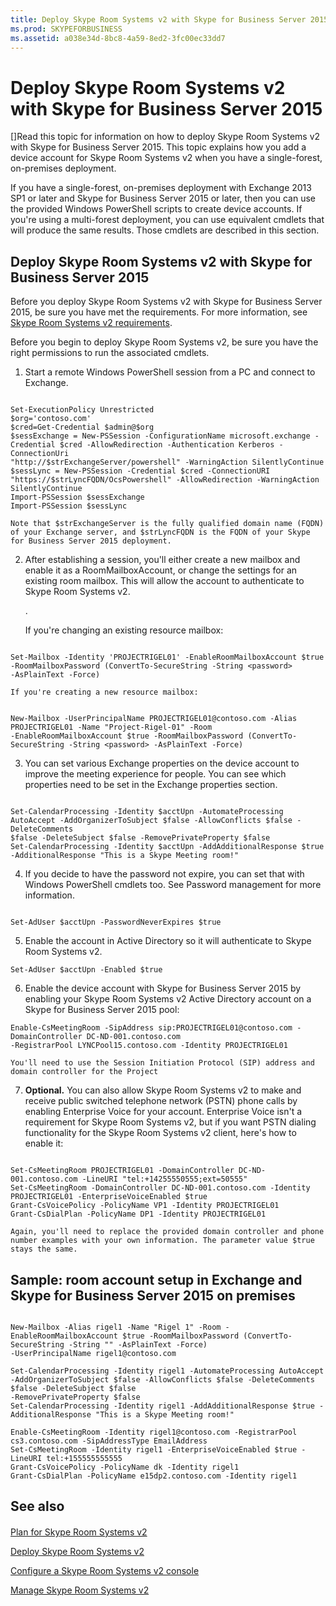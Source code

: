 ```yaml
---
title: Deploy Skype Room Systems v2 with Skype for Business Server 2015
ms.prod: SKYPEFORBUSINESS
ms.assetid: a038e34d-8bc8-4a59-8ed2-3fc00ec33dd7
---
```



# Deploy Skype Room Systems v2 with Skype for Business Server 2015
[]Read this topic for information on how to deploy Skype Room Systems v2 with Skype for Business Server 2015.
This topic explains how you add a device account for Skype Room Systems v2 when you have a single-forest, on-premises deployment.
  
    
    

If you have a single-forest, on-premises deployment with Exchange 2013 SP1 or later and Skype for Business Server 2015 or later, then you can use the provided Windows PowerShell scripts to create device accounts. If you're using a multi-forest deployment, you can use equivalent cmdlets that will produce the same results. Those cmdlets are described in this section.
## Deploy Skype Room Systems v2 with Skype for Business Server 2015

Before you deploy Skype Room Systems v2 with Skype for Business Server 2015, be sure you have met the requirements. For more information, see  [Skype Room Systems v2 requirements](skype-room-systems-v2-requirements.md).
  
    
    
Before you begin to deploy Skype Room Systems v2, be sure you have the right permissions to run the associated cmdlets.
  
    
    

1. Start a remote Windows PowerShell session from a PC and connect to Exchange. 
    
  ```
  
Set-ExecutionPolicy Unrestricted
$org='contoso.com'
$cred=Get-Credential $admin@$org
$sessExchange = New-PSSession -ConfigurationName microsoft.exchange -Credential $cred -AllowRedirection -Authentication Kerberos -ConnectionUri
 "http://$strExchangeServer/powershell" -WarningAction SilentlyContinue
$sessLync = New-PSSession -Credential $cred -ConnectionURI "https://$strLyncFQDN/OcsPowershell" -AllowRedirection -WarningAction SilentlyContinue
Import-PSSession $sessExchange
Import-PSSession $sessLync

  ```


    Note that $strExchangeServer is the fully qualified domain name (FQDN) of your Exchange server, and $strLyncFQDN is the FQDN of your Skype for Business Server 2015 deployment.
    
  
2. After establishing a session, you'll either create a new mailbox and enable it as a RoomMailboxAccount, or change the settings for an existing room mailbox. This will allow the account to authenticate to Skype Room Systems v2.
    
    .
    
    If you're changing an existing resource mailbox:
    


  ```
  
Set-Mailbox -Identity 'PROJECTRIGEL01' -EnableRoomMailboxAccount $true -RoomMailboxPassword (ConvertTo-SecureString -String <password>
 -AsPlainText -Force)
  ```


    If you're creating a new resource mailbox:
    


  ```
  
New-Mailbox -UserPrincipalName PROJECTRIGEL01@contoso.com -Alias PROJECTRIGEL01 -Name "Project-Rigel-01" -Room
-EnableRoomMailboxAccount $true -RoomMailboxPassword (ConvertTo-SecureString -String <password> -AsPlainText -Force)
  ```

3. You can set various Exchange properties on the device account to improve the meeting experience for people. You can see which properties need to be set in the Exchange properties section.
    
  ```
  
Set-CalendarProcessing -Identity $acctUpn -AutomateProcessing AutoAccept -AddOrganizerToSubject $false -AllowConflicts $false -DeleteComments
$false -DeleteSubject $false -RemovePrivateProperty $false
Set-CalendarProcessing -Identity $acctUpn -AddAdditionalResponse $true -AdditionalResponse "This is a Skype Meeting room!"

  ```

4. If you decide to have the password not expire, you can set that with Windows PowerShell cmdlets too. See Password management for more information.
    
  ```
  
Set-AdUser $acctUpn -PasswordNeverExpires $true
  ```

5. Enable the account in Active Directory so it will authenticate to Skype Room Systems v2.
    
  ```
  Set-AdUser $acctUpn -Enabled $true
  ```

6. Enable the device account with Skype for Business Server 2015 by enabling your Skype Room Systems v2 Active Directory account on a Skype for Business Server 2015 pool:
    
  ```
  Enable-CsMeetingRoom -SipAddress sip:PROJECTRIGEL01@contoso.com -DomainController DC-ND-001.contoso.com
-RegistrarPool LYNCPool15.contoso.com -Identity PROJECTRIGEL01
  ```


    You'll need to use the Session Initiation Protocol (SIP) address and domain controller for the Project 
    
  
7. **Optional.** You can also allow Skype Room Systems v2 to make and receive public switched telephone network (PSTN) phone calls by enabling Enterprise Voice for your account. Enterprise Voice isn't a requirement for Skype Room Systems v2, but if you want PSTN dialing functionality for the Skype Room Systems v2 client, here's how to enable it:
    
  ```
  
Set-CsMeetingRoom PROJECTRIGEL01 -DomainController DC-ND-001.contoso.com -LineURI "tel:+14255550555;ext=50555"
Set-CsMeetingRoom -DomainController DC-ND-001.contoso.com -Identity PROJECTRIGEL01 -EnterpriseVoiceEnabled $true
Grant-CsVoicePolicy -PolicyName VP1 -Identity PROJECTRIGEL01
Grant-CsDialPlan -PolicyName DP1 -Identity PROJECTRIGEL01

  ```


    Again, you'll need to replace the provided domain controller and phone number examples with your own information. The parameter value $true stays the same.
    
  

## Sample: room account setup in Exchange and Skype for Business Server 2015 on premises


```

New-Mailbox -Alias rigel1 -Name "Rigel 1" -Room -EnableRoomMailboxAccount $true -RoomMailboxPassword (ConvertTo-SecureString -String "" -AsPlainText -Force)
-UserPrincipalName rigel1@contoso.com
 
Set-CalendarProcessing -Identity rigel1 -AutomateProcessing AutoAccept -AddOrganizerToSubject $false -AllowConflicts $false -DeleteComments $false -DeleteSubject $false 
-RemovePrivateProperty $false
Set-CalendarProcessing -Identity rigel1 -AddAdditionalResponse $true -AdditionalResponse "This is a Skype Meeting room!"
 
Enable-CsMeetingRoom -Identity rigel1@contoso.com -RegistrarPool cs3.contoso.com -SipAddressType EmailAddress
Set-CsMeetingRoom -Identity rigel1 -EnterpriseVoiceEnabled $true -LineURI tel:+155555555555
Grant-CsVoicePolicy -PolicyName dk -Identity rigel1
Grant-CsDialPlan -PolicyName e15dp2.contoso.com -Identity rigel1

```


## See also


#### 


  
    
    
 [Plan for Skype Room Systems v2](plan-for-skype-room-systems-v2.md)
  
    
    
 [Deploy Skype Room Systems v2](deploy-skype-room-systems-v2.md)
  
    
    
 [Configure a Skype Room Systems v2 console](configure-a-skype-room-systems-v2-console.md)
  
    
    
 [Manage Skype Room Systems v2](manage-skype-room-systems-v2.md)
